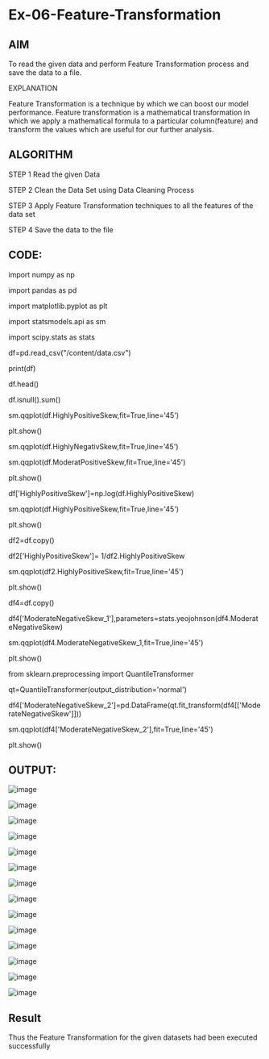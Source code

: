 # Ex-06-Feature-Transformation

## AIM

To read the given data and perform Feature Transformation process and save the data to a file.

EXPLANATION

Feature Transformation is a technique by which we can boost our model performance. Feature transformation is a mathematical transformation in which we apply a mathematical formula to a particular column(feature) and transform the values which are useful for our further analysis.

## ALGORITHM

STEP 1 Read the given Data

STEP 2 Clean the Data Set using Data Cleaning Process

STEP 3 Apply Feature Transformation techniques to all the features of the data set

STEP 4 Save the data to the file
## CODE:

import numpy as np

import pandas as pd

import matplotlib.pyplot as plt

import statsmodels.api as sm

import scipy.stats as stats

df=pd.read_csv("/content/data.csv")

print(df)

df.head()

df.isnull().sum()

sm.qqplot(df.HighlyPositiveSkew,fit=True,line='45')

plt.show()

sm.qqplot(df.HighlyNegativSkew,fit=True,line='45')

sm.qqplot(df.ModeratPositiveSkew,fit=True,line='45')

plt.show()

df['HighlyPositiveSkew']=np.log(df.HighlyPositiveSkew)

sm.qqplot(df.HighlyPositiveSkew,fit=True,line='45')

plt.show()

df2=df.copy()

df2['HighlyPositiveSkew']= 1/df2.HighlyPositiveSkew

sm.qqplot(df2.HighlyPositiveSkew,fit=True,line='45')

plt.show()

df4=df.copy()

df4['ModerateNegativeSkew_1'],parameters=stats.yeojohnson(df4.ModerateNegativeSkew)

sm.qqplot(df4.ModerateNegativeSkew_1,fit=True,line='45')

plt.show()

from sklearn.preprocessing import QuantileTransformer

qt=QuantileTransformer(output_distribution='normal')

df4['ModerateNegativeSkew_2']=pd.DataFrame(qt.fit_transform(df4[['ModerateNegativeSkew']]))

sm.qqplot(df4['ModerateNegativeSkew_2'],fit=True,line='45')

plt.show()

## OUTPUT:

![image](https://user-images.githubusercontent.com/95408674/197521484-2f942e07-1bdb-4091-8980-160562ab90e9.png)

![image](https://user-images.githubusercontent.com/95408674/197521590-eb255be9-d084-4622-81e0-e10376ded7f2.png)

![image](https://user-images.githubusercontent.com/95408674/197521656-3760b1a6-eb55-4b94-88e7-82e869b69682.png)

![image](https://user-images.githubusercontent.com/95408674/197521737-834c40b3-4eeb-40eb-ae7a-de7671e7f069.png)

![image](https://user-images.githubusercontent.com/95408674/197521864-b883ecb3-572b-4038-8037-58f763d025d7.png)

![image](https://user-images.githubusercontent.com/95408674/197521978-97f85caf-6f47-4166-8958-96d1f40b216a.png)

![image](https://user-images.githubusercontent.com/95408674/197522051-99e9a3f5-97a6-49b5-b67f-a2401bc3bc3b.png)

![image](https://user-images.githubusercontent.com/95408674/197522670-fc658329-720a-4627-ba6f-0a0f720c6139.png)


![image](https://user-images.githubusercontent.com/95408674/197522151-efc24b00-acde-40b7-a434-4657a7972ac9.png)

![image](https://user-images.githubusercontent.com/95408674/197522211-3d90866b-adfd-44a7-b340-88710b0dd2e5.png)

![image](https://user-images.githubusercontent.com/95408674/197522437-539e570c-5faa-4a87-9ad7-62b01762aab1.png)

![image](https://user-images.githubusercontent.com/95408674/197522506-06f0d5bf-3a0c-436e-844b-8a46f081616b.png)

![image](https://user-images.githubusercontent.com/95408674/197522569-3a0a1d4d-7a7c-4624-be89-e5a37c7cd528.png)

![image](https://user-images.githubusercontent.com/95408674/197522818-236ac430-5f5b-42bb-b747-4cf3dd2c51fe.png)

## Result

Thus the Feature Transformation for the given datasets had been executed successfully 



